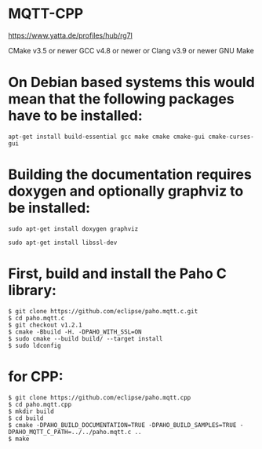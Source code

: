 # MQTT-CPP
https://www.yatta.de/profiles/hub/rg7l


CMake v3.5 or newer
GCC v4.8 or newer or Clang v3.9 or newer
GNU Make

# On Debian based systems this would mean that the following packages have to be installed:
```
apt-get install build-essential gcc make cmake cmake-gui cmake-curses-gui
```
# Building the documentation requires doxygen and optionally graphviz to be installed:
```
sudo apt-get install doxygen graphviz

sudo apt-get install libssl-dev
```
# First, build and install the Paho C library:
```
$ git clone https://github.com/eclipse/paho.mqtt.c.git
$ cd paho.mqtt.c
$ git checkout v1.2.1
$ cmake -Bbuild -H. -DPAHO_WITH_SSL=ON
$ sudo cmake --build build/ --target install
$ sudo ldconfig
```
# for CPP:
```
$ git clone https://github.com/eclipse/paho.mqtt.cpp
$ cd paho.mqtt.cpp
$ mkdir build
$ cd build
$ cmake -DPAHO_BUILD_DOCUMENTATION=TRUE -DPAHO_BUILD_SAMPLES=TRUE -DPAHO_MQTT_C_PATH=../../paho.mqtt.c ..
$ make
```
